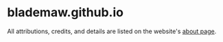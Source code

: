 # blademaw.github.io

All attributions, credits, and details are listed on the website's [about page](https://blademaw.github.io/pages/about.html).
